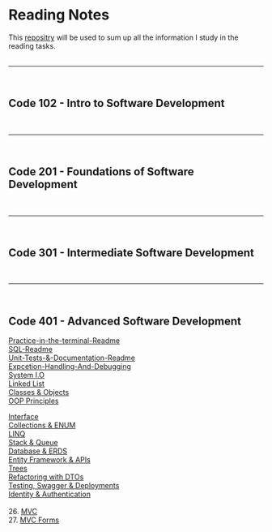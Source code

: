# Reading Notes

This [repositry](https://github.com/shadilios/reading-notes) will be used to sum up all the information I study in the reading tasks.  
<br><hr><br>

## Code 102 - Intro to Software Development
<br><hr><br>
## Code 201 - Foundations of Software Development
<br><hr><br>
## Code 301 - Intermediate Software Development
<br><hr><br>
## Code 401 - Advanced Software Development

[Practice-in-the-terminal-Readme](https://github.com/shadilios/reading-notes/blob/main/Practice%20in%20the%20Terminal.md)  
[SQL-Readme](https://github.com/shadilios/reading-notes/blob/main/SQL.md)  
[Unit-Tests-&-Documentation-Readme](https://github.com/shadilios/reading-notes/blob/main/Unit%20Tests%20%26%20Documentation.md)  
[Expcetion-Handling-And-Debugging](https://github.com/shadilios/reading-notes/blob/main/Exception-Handling-And-Debugging.md)  
[System I.O](https://github.com/shadilios/reading-notes/blob/main/System-IO.md)  
[Linked List](https://github.com/shadilios/reading-notes/blob/main/Linked%20List.md)  
[Classes & Objects](https://github.com/shadilios/reading-notes/blob/main/Classes%20%26%20Objects.md)  
[OOP Principles](https://github.com/shadilios/reading-notes/blob/main/OOP%20Principles.md)  
  
[Interface](https://github.com/shadilios/reading-notes/blob/main/Interface.md)  
[Collections & ENUM](https://github.com/shadilios/reading-notes/blob/main/Collections%20&%20Enums.md)  
[LINQ](https://github.com/shadilios/reading-notes/blob/main/LINQ.md)  
[Stack & Queue](https://github.com/shadilios/reading-notes/blob/main/Stacks_and_queues.md)  
[Database & ERDS](https://github.com/shadilios/reading-notes/blob/main/Introduction%20to%20Databases%20and%20ERDs.md)  
[Entity Framework & APIs](https://github.com/shadilios/reading-notes/blob/main/Entity%20Framework%20Core%20and%20APIs.md)  
[Trees](https://github.com/shadilios/reading-notes/blob/main/Trees.md)  
[Refactoring with DTOs](https://github.com/shadilios/reading-notes/blob/main/Refactoring%20with%20DTOs.md)  
[Testing, Swagger & Deployments]()  
[Identity & Authentication](https://github.com/shadilios/reading-notes/edit/main/Identity-Authentication.md)  
<br>
26. [MVC](https://github.com/shadilios/reading-notes/blob/main/MVC.md)  
27. [MVC Forms](https://github.com/shadilios/reading-notes/blob/main/MVC-forms.md)

